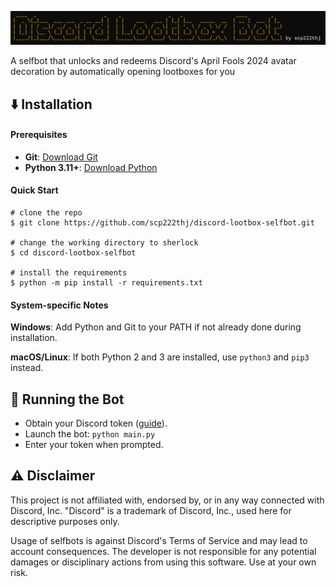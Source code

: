 ![🎁](./image.png)

A selfbot that unlocks and redeems Discord's April Fools 2024 avatar decoration by automatically opening lootboxes for you
## ⬇️ Installation 

#### Prerequisites
- **Git**: [Download Git](https://git-scm.com/)
- **Python 3.11+**: [Download Python](https://www.python.org/downloads/)

#### Quick Start
```console
# clone the repo
$ git clone https://github.com/scp222thj/discord-lootbox-selfbot.git

# change the working directory to sherlock
$ cd discord-lootbox-selfbot

# install the requirements
$ python -m pip install -r requirements.txt
```

#### System-specific Notes
**Windows**: Add Python and Git to your PATH if not already done during installation.

**macOS/Linux**: If both Python 2 and 3 are installed, use `python3` and `pip3` instead.

## 🤖 Running the Bot
- Obtain your Discord token ([guide](https://www.geeksforgeeks.org/how-to-get-discord-token/)).
- Launch the bot: `python main.py`
- Enter your token when prompted.

## ⚠️ Disclaimer

This project is not affiliated with, endorsed by, or in any way connected with Discord, Inc. "Discord" is a trademark of Discord, Inc., used here for descriptive purposes only. 

Usage of selfbots is against Discord's Terms of Service and may lead to account consequences. The developer is not responsible for any potential damages or disciplinary actions from using this software. Use at your own risk.

